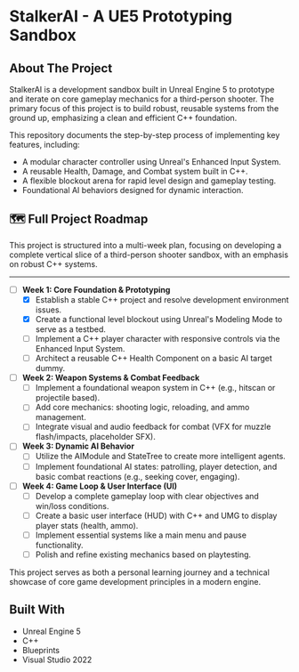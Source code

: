 # StalkerAI - A UE5 Prototyping Sandbox

## About The Project

StalkerAI is a development sandbox built in Unreal Engine 5 to prototype and iterate on core gameplay mechanics for a third-person shooter. The primary focus of this project is to build robust, reusable systems from the ground up, emphasizing a clean and efficient C++ foundation.

This repository documents the step-by-step process of implementing key features, including:
* A modular character controller using Unreal's Enhanced Input System.
* A reusable Health, Damage, and Combat system built in C++.
* A flexible blockout arena for rapid level design and gameplay testing.
* Foundational AI behaviors designed for dynamic interaction.

## 🗺️ Full Project Roadmap

This project is structured into a multi-week plan, focusing on developing a complete vertical slice of a third-person shooter sandbox, with an emphasis on robust C++ systems.

---

- [ ] **Week 1: Core Foundation & Prototyping**
  - [x] Establish a stable C++ project and resolve development environment issues.
  - [x] Create a functional level blockout using Unreal's Modeling Mode to serve as a testbed.
  - [ ] Implement a C++ player character with responsive controls via the Enhanced Input System.
  - [ ] Architect a reusable C++ Health Component on a basic AI target dummy.

- [ ] **Week 2: Weapon Systems & Combat Feedback**
  - [ ] Implement a foundational weapon system in C++ (e.g., hitscan or projectile based).
  - [ ] Add core mechanics: shooting logic, reloading, and ammo management.
  - [ ] Integrate visual and audio feedback for combat (VFX for muzzle flash/impacts, placeholder SFX).

- [ ] **Week 3: Dynamic AI Behavior**
  - [ ] Utilize the AIModule and StateTree to create more intelligent agents.
  * [ ] Implement foundational AI states: patrolling, player detection, and basic combat reactions (e.g., seeking cover, engaging).

- [ ] **Week 4: Game Loop & User Interface (UI)**
  - [ ] Develop a complete gameplay loop with clear objectives and win/loss conditions.
  - [ ] Create a basic user interface (HUD) with C++ and UMG to display player stats (health, ammo).
  - [ ] Implement essential systems like a main menu and pause functionality.
  - [ ] Polish and refine existing mechanics based on playtesting.

This project serves as both a personal learning journey and a technical showcase of core game development principles in a modern engine.

## Built With

* Unreal Engine 5
* C++
* Blueprints
* Visual Studio 2022